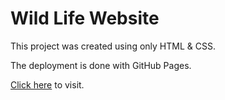 # Wild Life Website

This project was created using only HTML & CSS.


The deployment is done with GitHub Pages.

[Click here](https://nvyer.github.io/) to visit.

